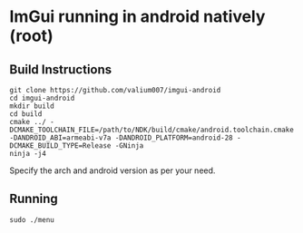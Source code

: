 # ImGui running in android natively (root)

## Build Instructions
```
git clone https://github.com/valium007/imgui-android
cd imgui-android
mkdir build
cd build
cmake ../ -DCMAKE_TOOLCHAIN_FILE=/path/to/NDK/build/cmake/android.toolchain.cmake -DANDROID_ABI=armeabi-v7a -DANDROID_PLATFORM=android-28 -DCMAKE_BUILD_TYPE=Release -GNinja
ninja -j4
```
Specify the arch and android version as per your need.

## Running
```sudo ./menu```
